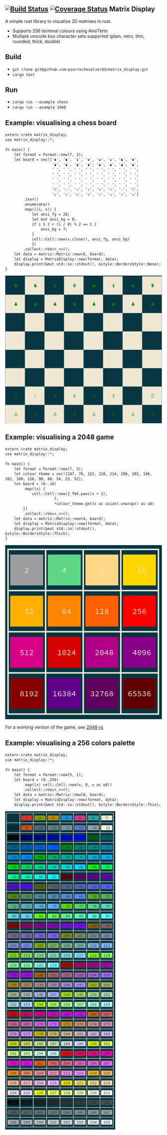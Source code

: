 [![Build Status](https://travis-ci.org/pierrechevalier83/matrix_display.svg?branch=master)](https://travis-ci.org/pierrechevalier83/matrix_display)
[![Coverage Status](https://coveralls.io/repos/github/pierrechevalier83/matrix_display/badge.svg?branch=master)](https://coveralls.io/github/pierrechevalier83/matrix_display?branch=master)
Matrix Display
--------------
A simple rust library to visualize 2D matrixes in rust.

- Supports 256 terminal colours using AnsiTerm
- Multiple unicode box character sets supported (plain, retro, thin, rounded, thick, double)

Build
-----
- `git clone git@github.com:pierrechevalier83/matrix_display.git`
- `cargo test`

Run
---
- `cargo run --example chess`
- `cargo run --example 2048`

Example: visualising a chess board
----------------------------------

```
extern crate matrix_display;
use matrix_display::*;

fn main() {
    let format = Format::new(7, 3);
	let board = vec!['♜', '♞', '♝', '♛', '♚', '♝', '♞', '♜',
	                 '♟', '♟', '♟', '♟', '♟', '♟', '♟', '♟',
					 ' ', ' ', ' ', ' ', ' ', ' ', ' ', ' ',
                     ' ', ' ', ' ', ' ', ' ', ' ', ' ', ' ',
					 ' ', ' ', ' ', ' ', ' ', ' ', ' ', ' ',
					 ' ', ' ', ' ', ' ', ' ', ' ', ' ', ' ',
					 '♖', '♘', '♗', '♕', '♔', '♗', '♘', '♖',
					 '♙', '♙', '♙', '♙', '♙', '♙', '♙', '♙']
        .iter()
        .enumerate()
		.map(|(i, x)| {
            let ansi_fg = 28;
			let mut ansi_bg = 0;
		    if i % 2 + (i / 8) % 2 == 1 {
			    ansi_bg = 7;
			}
		    cell::Cell::new(x.clone(), ansi_fg, ansi_bg)
			})
        .collect::<Vec<_>>();
    let data = matrix::Matrix::new(8, board);
    let display = MatrixDisplay::new(format, data);
    display.print(&mut std::io::stdout(), &style::BordersStyle::None);
}
```
![alt tag](https://github.com/pierrechevalier83/matrix_display/blob/master/screenshots/chess.png)

Example: visualising a 2048 game
--------------------------------

```
extern crate matrix_display;
use matrix_display::*;

fn main() {
    let format = Format::new(7, 3);
    let colour_theme = vec![247, 78, 222, 220, 214, 208, 202, 196, 162, 160, 126, 90, 88, 54, 53, 52];
    let board = (0..16)
        .map(|x| {
            cell::Cell::new(2_f64.powi(x + 1),
                      7,
                      *colour_theme.get(x as usize).unwrap() as u8)
        })
        .collect::<Vec<_>>();
    let data = matrix::Matrix::new(4, board);
    let display = MatrixDisplay::new(format, data);
    display.print(&mut std::io::stdout(), &style::BordersStyle::Thick);
}
```

![alt tag](https://github.com/pierrechevalier83/matrix_display/blob/master/screenshots/2048.png)

For a working version of the game, see [2048-rs](https://github.com/pierrechevalier83/2048-rs)

Example: visualising a 256 colors palette
-----------------------------------------

```
extern crate matrix_display;
use matrix_display::*;

fn main() {
    let format = Format::new(5, 1);
    let board = (0..256)
        .map(|x| cell::Cell::new(x, 0, x as u8))
        .collect::<Vec<_>>();
    let data = matrix::Matrix::new(8, board);
    let display = MatrixDisplay::new(format, data);
    display.print(&mut std::io::stdout(), &style::BordersStyle::Thin);
```

![alt tag](https://github.com/pierrechevalier83/matrix_display/blob/master/screenshots/palette.png)
